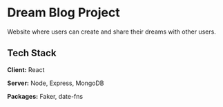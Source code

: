 # Dream Blog Project

Website where users can create and share their dreams with other users.
## Tech Stack

**Client:** React

**Server:** Node, Express, MongoDB

**Packages:** Faker, date-fns
